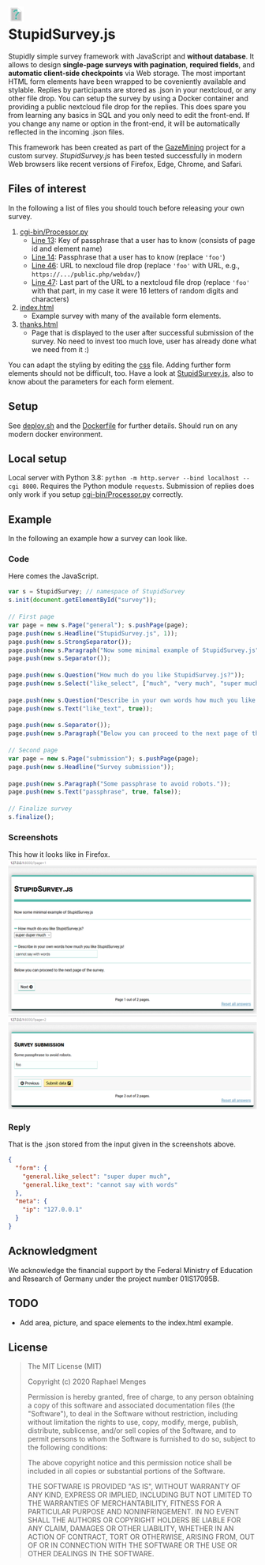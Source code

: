 <img align="left" width="32" height="32" src="/assets/favicon/favicon-32x32.png" alt="Icon">

# StupidSurvey.js
Stupidly simple survey framework with JavaScript and **without database**.
It allows to design **single-page surveys with pagination**, **required fields**, and **automatic client-side checkpoints** via Web storage.
The most important HTML form elements have been wrapped to be coveniently available and stylable.
Replies by participants are stored as .json in your nextcloud, or any other file drop.
You can setup the survey by using a Docker container and providing a public nextcloud file drop for the replies.
This does spare you from learning any basics in SQL and you only need to edit the front-end.
If you change any name or option in the front-end, it will be automatically reflected in the incoming .json files.

This framework has been created as part of the [GazeMining](https://gazemining.de/index_en.html) project for a custom survey.
*StupidSurvey.js* has been tested successfully in modern Web browsers like recent versions of Firefox, Edge, Chrome, and Safari.

## Files of interest
In the following a list of files you should touch before releasing your own survey.
1.  [cgi-bin/Processor.py](/cgi-bin/processor.py)
    - [Line 13](/cgi-bin/processor.py#L13): Key of passphrase that a user has to know (consists of page id and element name)
    - [Line 14](/cgi-bin/processor.py#L14): Passphrase that a user has to know (replace `'foo'`)
    - [Line 46](/cgi-bin/processor.py#L46): URL to nexcloud file drop (replace `'foo'` with URL, e.g., `https://.../public.php/webdav/`)
    - [Line 47](/cgi-bin/processor.py#L47): Last part of the URL to a nextcloud file drop (replace `'foo'` with that part, in my case it were 16 letters of random digits and characters)
2. [index.html](/index.html)
    - Example survey with many of the available form elements.
3. [thanks.html](/thanks.html)
    - Page that is displayed to the user after successful submission of the survey. No need to invest too much love, user has already done what we need from it :)

You can adapt the styling by editing the [css](/assets/global.css) file.
Adding further form elements should not be difficult, too.
Have a look at [StupidSurvey.js](/js/StupidSurvey.js), also to know about the parameters for each form element.

## Setup
See [deploy.sh](/deploy.sh) and the [Dockerfile](/dockerfile) for further details.
Should run on any modern docker environment.

## Local setup
Local server with Python 3.8: `python -m http.server --bind localhost --cgi 8000`.
Requires the Python module `requests`.
Submission of replies does only work if you setup [cgi-bin/Processor.py](/cgi-bin/processor.py) correctly.

## Example
In the following an example how a survey can look like.

### Code
Here comes the JavaScript.
```js
var s = StupidSurvey; // namespace of StupidSurvey
s.init(document.getElementById("survey"));

// First page
var page = new s.Page("general"); s.pushPage(page);
page.push(new s.Headline("StupidSurvey.js", 1));
page.push(new s.StrongSeparator());
page.push(new s.Paragraph("Now some minimal example of StupidSurvey.js"));
page.push(new s.Separator());

page.push(new s.Question("How much do you like StupidSurvey.js?"));
page.push(new s.Select("like_select", ["much", "very much", "super much", "super duper much"], true));

page.push(new s.Question("Describe in your own words how much you like StupidSurvey.js!"));
page.push(new s.Text("like_text", true));

page.push(new s.Separator());
page.push(new s.Paragraph("Below you can proceed to the next page of the survey."));

// Second page
var page = new s.Page("submission"); s.pushPage(page);
page.push(new s.Headline("Survey submission"));

page.push(new s.Paragraph("Some passphrase to avoid robots."));
page.push(new s.Text("passphrase", true, false));

// Finalize survey
s.finalize();
```

### Screenshots
This how it looks like in Firefox.
![screenshot of first page](/media/screenshot-1.png)
![screenshot of second page](/media/screenshot-2.png)

### Reply
That is the .json stored from the input given in the screenshots above.
```json
{
  "form": {
    "general.like_select": "super duper much",
    "general.like_text": "cannot say with words"
  },
  "meta": {
    "ip": "127.0.0.1"
  }
}
```

## Acknowledgment
We acknowledge the financial support by the Federal Ministry of Education and Research of Germany under the project number 01IS17095B.

## TODO
- Add area, picture, and space elements to the index.html example.

## License
>The MIT License (MIT)
>
>Copyright (c) 2020 Raphael Menges
>
>Permission is hereby granted, free of charge, to any person obtaining a copy of this software and associated documentation files (the "Software"), to deal in the Software without restriction, including without limitation the rights
to use, copy, modify, merge, publish, distribute, sublicense, and/or sell copies of the Software, and to permit persons to whom the Software is furnished to do so, subject to the following conditions:
>
>The above copyright notice and this permission notice shall be included in all copies or substantial portions of the Software.
>
>THE SOFTWARE IS PROVIDED "AS IS", WITHOUT WARRANTY OF ANY KIND, EXPRESS OR IMPLIED, INCLUDING BUT NOT LIMITED TO THE WARRANTIES OF MERCHANTABILITY, FITNESS FOR A PARTICULAR PURPOSE AND NONINFRINGEMENT. IN NO EVENT SHALL THE AUTHORS OR COPYRIGHT HOLDERS BE LIABLE FOR ANY CLAIM, DAMAGES OR OTHER LIABILITY, WHETHER IN AN ACTION OF CONTRACT, TORT OR OTHERWISE, ARISING FROM, OUT OF OR IN CONNECTION WITH THE SOFTWARE OR THE USE OR OTHER DEALINGS IN THE SOFTWARE.

